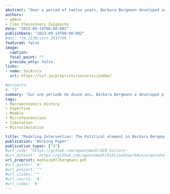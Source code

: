 ```yaml
---
abstract: "Over a period of twelve years, Barbara Bergmann developed several models of the labor market using microsimulation, eventually integrated in a 'Transactions Model' of the entire US economy, built with Robert Bennett and published in 1986. The paper reconstructs the history of this modelling enterprise in the context of the debates on the microfoundations of macroeconomics and the role of macroeconomic expertise from the 1970s stagflation to the late 1980s. It shows how a political element-her focus on distributional effects of policies-was central to her criticism of macroeconomic modelling and how both her epistemic and political positions were increasingly marginalized in the 1980s."
authors:
- admin
- Cléo Chassonnery Zaïgouche
date: "2023-09-14T00:00:00Z"
publishDate: "2023-09-14T00:00:00Z"
#doi: "10.2139/ssrn.2837766 "
featured: false
image:
  caption:
  focal_point: ""
  preview_only: false
links:
- name: SocArxiv
  url: https://osf.io/preprints/socarxiv/ynmbe/

#projects:
#- "2"
summary: "Sur une période de douze ans, Barbara Bergmann a développé plusieurs modèles du marché du travail en utilisant la microsimulation, finalement intégrés dans un 'modèle de transactions' de l'ensemble de l'économie américaine, construit avec Robert Bennett et publié en 1986. L'article reconstruit l'histoire de cette entreprise de modélisation dans le contexte des débats sur les fondements microéconomiques de la macroéconomie et le rôle de l'expertise macroéconomique depuis la stagflation des années 1970 jusqu'à la fin des années 1980. Il montre comment un élément politique - l'accent mis sur les effets distributifs des politiques - a été au cœur de sa critique de la modélisation macroéconomique et comment ses positions épistémiques et politiques ont été de plus en plus marginalisées dans les années 1980."
tags:
- Macroeconomics History
- Expertise
- Models
- Microfoundations
- Simulation
- Microsimulation

title: "Modeling Intervention: The Political element in Barbara Bergmann's micro-to-macro simulation projects"
publication: "Working Paper"
publication_types: ["3"]
#url_code: 'https://github.com/agoutsmedt/EER_history'
#url_dataset: 'https://github.com/agoutsmedt/biblionetwork#incorporated-data'
url_preprint: media/pdf/bergmann.pdf
#url_poster: '#'
#url_project: ""
#url_slides: ""
#url_source: '#'
#url_video: '#'
---
```


